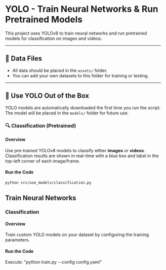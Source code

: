 # YOLO - Train Neural Networks & Run Pretrained Models

This project uses YOLOv8 to train neural networks and run pretrained models for classification on images and videos.

---

## 📁 Data Files

- All data should be placed in the `assets/` folder.
- You can add your own datasets to this folder for training or testing.

---

## 🚀 Use YOLO Out of the Box

YOLO models are automatically downloaded the first time you run the script. The model will be placed in the `models/` folder for future use.

### 🔍 Classification (Pretrained)

#### Overview
Use pre-trained YOLOv8 models to classify either **images** or **videos**. Classification results are shown in real-time with a blue box and label in the top-left corner of each image/frame.

#### Run the Code

```bash
python src/use_models/classification.py
```



## Train Neural Networks

### Classification

#### Overview
Train custom YOLO models on your dataset by configuring the training parameters.

#### Run the Code
Execute: "python train.py --config config.yaml"